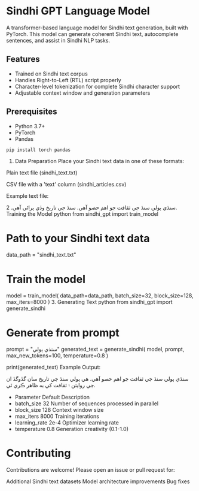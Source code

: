 # Sindhi GPT Language Model

A transformer-based language model for Sindhi text generation, built with PyTorch. This model can generate coherent Sindhi text, autocomplete sentences, and assist in Sindhi NLP tasks.

## Features

- Trained on Sindhi text corpus
- Handles Right-to-Left (RTL) script properly
- Character-level tokenization for complete Sindhi character support
- Adjustable context window and generation parameters

## Prerequisites

- Python 3.7+
- PyTorch
- Pandas

```bash
pip install torch pandas
```
1. Data Preparation
Place your Sindhi text data in one of these formats:

Plain text file (sindhi_text.txt)

CSV file with a 'text' column (sindhi_articles.csv)

Example text file:

سنڌي ٻولي سنڌ جي ثقافت جو اهم حصو آهي.
سنڌ جي تاريخ وڏي پراڻي آهي.
2. Training the Model
python
from sindhi_gpt import train_model

# Path to your Sindhi text data
data_path = "sindhi_text.txt"  

# Train the model
model = train_model(
    data_path=data_path,
    batch_size=32,
    block_size=128,
    max_iters=8000
)
3. Generating Text
python
from sindhi_gpt import generate_sindhi

# Generate from prompt
prompt = "سنڌي ٻولي"
generated_text = generate_sindhi(
    model, 
    prompt, 
    max_new_tokens=100,
    temperature=0.8
)

print(generated_text)
Example Output:

سنڌي ٻولي سنڌ جي ثقافت جو اهم حصو آهي. هي ٻولي سنڌ جي تاريخ سان گڏوگڏ ان جي روايتن ۽ ثقافت کي به ظاهر ڪري ٿي.
 - Parameter	Default	Description
 - batch_size	32	Number of sequences processed in parallel
 - block_size	128	Context window size
 - max_iters	8000	Training iterations
 - learning_rate	2e-4	Optimizer learning rate
 - temperature	0.8	Generation creativity (0.1-1.0)

# Contributing
Contributions are welcome! Please open an issue or pull request for:

Additional Sindhi text datasets
Model architecture improvements
Bug fixes
